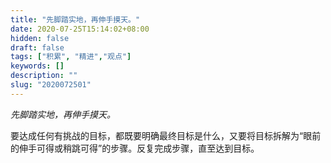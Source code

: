 ```yaml
---
title: "先脚踏实地，再伸手摸天。"
date: 2020-07-25T15:14:02+08:00
hidden: false
draft: false
tags: ["积累", "精进","观点"]
keywords: []
description: ""
slug: "2020072501"
---
```


*先脚踏实地，再伸手摸天。*

要达成任何有挑战的目标，都既要明确最终目标是什么，又要将目标拆解为“眼前的伸手可得或稍跳可得”的步骤。反复完成步骤，直至达到目标。